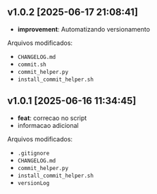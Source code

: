 ## v1.0.2 [2025-06-17 21:08:41]

- **improvement**: Automatizando versionamento

Arquivos modificados:
- `CHANGELOG.md`
- `commit.sh`
- `commit_helper.py`
- `install_commit_helper.sh`

## v1.0.1 [2025-06-16 11:34:45]

- **feat**: correcao no script
- informacao adicional

Arquivos modificados:
- `.gitignore`
- `CHANGELOG.md`
- `commit_helper.py`
- `install_commit_helper.sh`
- `versionLog`


